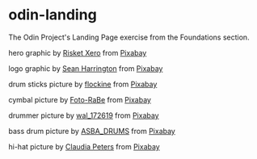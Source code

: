 # odin-landing
The Odin Project's Landing Page exercise from the Foundations section.

hero graphic by <a href="https://pixabay.com/users/risket-205146/?utm_source=link-attribution&amp;utm_medium=referral&amp;utm_campaign=image&amp;utm_content=1199059">Risket Xero</a> from <a href="https://pixabay.com//?utm_source=link-attribution&amp;utm_medium=referral&amp;utm_campaign=image&amp;utm_content=1199059">Pixabay</a>

logo graphic by <a href="https://pixabay.com/users/designwebsean-6263658/?utm_source=link-attribution&amp;utm_medium=referral&amp;utm_campaign=image&amp;utm_content=6764645">Sean Harrington</a> from <a href="https://pixabay.com//?utm_source=link-attribution&amp;utm_medium=referral&amp;utm_campaign=image&amp;utm_content=6764645">Pixabay</a>

drum sticks picture by <a href="https://pixabay.com/users/flockine-5479910/?utm_source=link-attribution&amp;utm_medium=referral&amp;utm_campaign=image&amp;utm_content=2716881">flockine</a> from <a href="https://pixabay.com//?utm_source=link-attribution&amp;utm_medium=referral&amp;utm_campaign=image&amp;utm_content=2716881">Pixabay</a>

cymbal picture by <a href="https://pixabay.com/users/foto-rabe-715168/?utm_source=link-attribution&amp;utm_medium=referral&amp;utm_campaign=image&amp;utm_content=1130028">Foto-RaBe</a> from <a href="https://pixabay.com//?utm_source=link-attribution&amp;utm_medium=referral&amp;utm_campaign=image&amp;utm_content=1130028">Pixabay</a>

drummer picture by <a href="https://pixabay.com/users/wal_172619-12138562/?utm_source=link-attribution&amp;utm_medium=referral&amp;utm_campaign=image&amp;utm_content=7056501">wal_172619</a> from <a href="https://pixabay.com//?utm_source=link-attribution&amp;utm_medium=referral&amp;utm_campaign=image&amp;utm_content=7056501">Pixabay</a>

bass drum picture by <a href="https://pixabay.com/users/asba_drums-22206059/?utm_source=link-attribution&amp;utm_medium=referral&amp;utm_campaign=image&amp;utm_content=6649931">ASBA_DRUMS</a> from <a href="https://pixabay.com//?utm_source=link-attribution&amp;utm_medium=referral&amp;utm_campaign=image&amp;utm_content=6649931">Pixabay</a>

hi-hat picture by <a href="https://pixabay.com/users/huskyherz-136017/?utm_source=link-attribution&amp;utm_medium=referral&amp;utm_campaign=image&amp;utm_content=269217">Claudia Peters</a> from <a href="https://pixabay.com//?utm_source=link-attribution&amp;utm_medium=referral&amp;utm_campaign=image&amp;utm_content=269217">Pixabay</a>